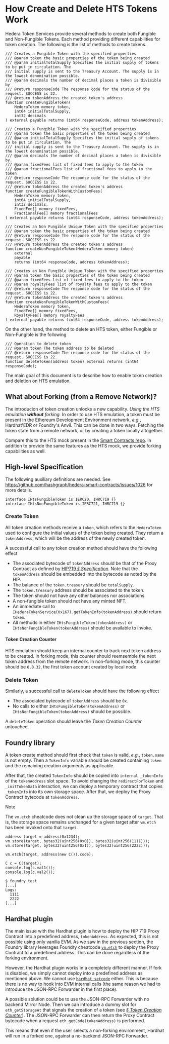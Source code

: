 # How Create and Delete HTS Tokens Work

Hedera Token Services provide several methods to create both Fungible and Non-Fungible Tokens.
Each method providing different capabilities for token creation.
The following is the list of methods to create tokens.

```solidity
/// Creates a Fungible Token with the specified properties
/// @param token the basic properties of the token being created
/// @param initialTotalSupply Specifies the initial supply of tokens to be put in circulation. The
/// initial supply is sent to the Treasury Account. The supply is in the lowest denomination possible.
/// @param decimals the number of decimal places a token is divisible by
/// @return responseCode The response code for the status of the request. SUCCESS is 22.
/// @return tokenAddress the created token's address
function createFungibleToken(
    HederaToken memory token,
    int64 initialTotalSupply,
    int32 decimals
) external payable returns (int64 responseCode, address tokenAddress);

/// Creates a Fungible Token with the specified properties
/// @param token the basic properties of the token being created
/// @param initialTotalSupply Specifies the initial supply of tokens to be put in circulation. The
/// initial supply is sent to the Treasury Account. The supply is in the lowest denomination possible.
/// @param decimals the number of decimal places a token is divisible by.
/// @param fixedFees list of fixed fees to apply to the token
/// @param fractionalFees list of fractional fees to apply to the token
/// @return responseCode The response code for the status of the request. SUCCESS is 22.
/// @return tokenAddress the created token's address
function createFungibleTokenWithCustomFees(
    HederaToken memory token,
    int64 initialTotalSupply,
    int32 decimals,
    FixedFee[] memory fixedFees,
    FractionalFee[] memory fractionalFees
) external payable returns (int64 responseCode, address tokenAddress);

/// Creates an Non Fungible Unique Token with the specified properties
/// @param token the basic properties of the token being created
/// @return responseCode The response code for the status of the request. SUCCESS is 22.
/// @return tokenAddress the created token's address
function createNonFungibleToken(HederaToken memory token)
    external
    payable
    returns (int64 responseCode, address tokenAddress);

/// Creates an Non Fungible Unique Token with the specified properties
/// @param token the basic properties of the token being created
/// @param fixedFees list of fixed fees to apply to the token
/// @param royaltyFees list of royalty fees to apply to the token
/// @return responseCode The response code for the status of the request. SUCCESS is 22.
/// @return tokenAddress the created token's address
function createNonFungibleTokenWithCustomFees(
    HederaToken memory token,
    FixedFee[] memory fixedFees,
    RoyaltyFee[] memory royaltyFees
) external payable returns (int64 responseCode, address tokenAddress);
```

On the other hand, the method to delete an HTS token, either Fungible or Non-Fungible is the following

```solidity
/// Operation to delete token
/// @param token The token address to be deleted
/// @return responseCode The response code for the status of the request. SUCCESS is 22.
function deleteToken(address token) external returns (int64 responseCode);
```

The main goal of this document is to describe how to enable token creation and deletion on HTS emulation.

## What about Forking (from a Remove Network)?

The introducion of token creation unlocks a new capability.
_Using the HTS emulation **without** forking._
In order to use HTS emulation, a token must be present in the Ethereum Development Environment network, _e.g._, Hardhat'EDR or Foundry's Anvil.
This can be done in two ways.
Fetching the token state from a remote network, or by creating a token locally altogether.

Compare this to the HTS mock present in the [Smart Contracts repo](https://github.com/hashgraph/hedera-smart-contracts/tree/main/test/foundry/mocks/hts-precompile).
In addition to provide the same features as the HTS mock, we provide forking capabilities as well.

## High-level Specification

The following auxiliary definitions are needed.
See <https://github.com/hashgraph/hedera-smart-contracts/issues/1026> for more details.

```solidity
interface IHtsFungibleToken is IERC20, IHRC719 {}
interface IHtsNonFungibleToken is IERC721, IHRC719 {}
```

### Create Token

All token creation methods receive a `token`, which refers to the `HederaToken` used to configure the initial values of the token being created.
They return a `tokenAddress`, which will be the address of the newly created token.

A successful call to any token creation method should have the following effect

- The associated bytecode of `tokenAddress` should be that of the Proxy Contract as defined by [HIP719 _&sect; Specification_](https://hips.hedera.com/hip/hip-719). Note that the `tokenAddress` should be embedded into the bytecode as noted by the HIP.
- The balance of the `token.treasury` should be `totalSupply`.
- The `token.treasury` address should be associated to the token.
- The token should not have any other balances nor associations.
- A non-fungible token should not have any minted NFT.
- An immediate call to `IHederaTokenService(0x167).getTokenInfo(tokenAddress)` should return `token`.
- All methods in either `IHtsFungibleToken(tokenAddress)` or `IHtsNonFungibleToken(tokenAddress)` should be available to invoke.

#### Token Creation Counter

HTS emulation should keep an internal counter to track next token address to be created.
In forking mode, this counter should reemsemble the next token address from the remote network.
In non-forking mode, this counter should be `0.0.32`, the first token account created by local node.

### Delete Token

Similarly, a successful call to `deleteToken` should have the following effect

- The associated bytecode of `tokenAddress` should be `0x`.
- No calls to either `IHtsFungibleToken(tokenAddress)` or `IHtsNonFungibleToken(tokenAddress)` should be possible.

A `deleteToken` operation should leave the _Token Creation Counter_ untouched.

## Foundry library

A token create method should first check that `token` is valid, _e.g._, `token.name` is not empty.
Then a `TokenInfo` variable should be created containing `token` and the remaining creation arguments as applicable.

After that, the created `TokenInfo` should be copied into `internal _tokenInfo` of the `tokenAddress` slot space.
To avoid changing the `redirectForToken` and `_initTokenData` interaction,
we can deploy a temporary contract that copies `_tokenInfo` into its own storage space.
After that, we deploy the Proxy Contract bytecode at `tokenAddress`.

> [!NOTE]
> The `vm.etch` cheatcode does not clean up the storage space of `target`.
> That is, the storage space remains unchanged for a given target after `vm.etch` has been invoked onto that `target`.
>
> ```solidity
> address target = address(0x1234);
> vm.store(target, bytes32(uint256(0x0)), bytes32(uint256(1111)));
> vm.store(target, bytes32(uint256(0x1)), bytes32(uint256(2222)));
>
> vm.etch(target, address(new C()).code);
>
> C c = C(target);
> console.log(c.val1());
> console.log(c.val2());
> ```
>
> ```console
> $ foundry test
> [...]
> Logs:
>   1111
>   2222
> [...]
> ```

## Hardhat plugin

The main issue with the Hardhat plugin is how to deploy the HIP 719 Proxy Contract into a predefined address, `tokenAddress`.
As expected, this is not possible using only vanilla EVM.
As we saw in the previous section, the Foundry library leverages Foundry cheatcode [`vm.etch`](https://book.getfoundry.sh/cheatcodes/etch) to deploy the Proxy Contract to a predefined address.
This can be done regardless of the forking environment.

However, the Hardhat plugin works in a completely different manner.
If fork is disabled, we simply cannot deploy into a predefined address as mentioned above.
We cannot use [`hardhat_setcode`](https://hardhat.org/hardhat-network/docs/reference#hardhat_setcode) either.
This is because there is no way to hook into EVM internal calls (the same reason we had to introduce the JSON-RPC Forwarder in the first place).

A possible solution could be to use the JSON-RPC Forwarder with no backend Mirror Node.
Then we can introduce a dummy slot for `eth_getStorageAt` that signals the creation of a token (see [_&sect; Token Creation Counter_](#token-creation-counter)).
The JSON-RPC Forwarder can then return the Proxy Contract bytecode when a request `eth_getCode(tokenAddress)` is performed.

This means that even if the user selects a non-forking environment,
Hardhat will run in a forked one, against a no-backend JSON-RPC Forwarder.
